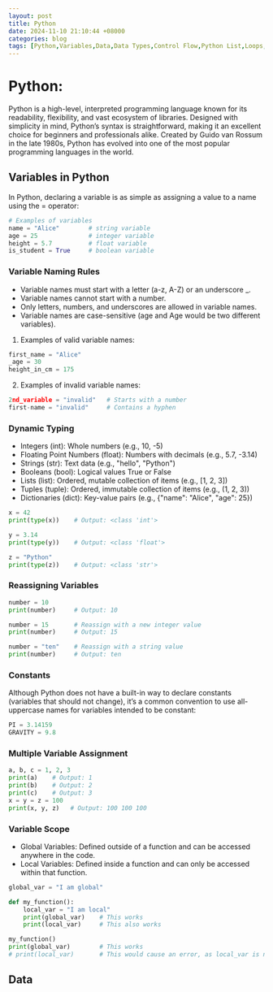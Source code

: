 ```yaml
---
layout: post
title: Python
date: 2024-11-10 21:10:44 +08000
categories: blog
tags: [Python,Variables,Data,Data Types,Control Flow,Python List,Loops,Dictionaries,Scope,CSV,List Complrehension]
---
```


# Python:

Python is a high-level, interpreted programming language known for its readability, flexibility, and vast ecosystem of libraries. Designed with simplicity in mind, Python’s syntax is straightforward, making it an excellent choice for beginners and professionals alike. Created by Guido van Rossum in the late 1980s, Python has evolved into one of the most popular programming languages in the world.

## Variables in Python

In Python, declaring a variable is as simple as assigning a value to a name using the = operator:

```python
# Examples of variables
name = "Alice"        # string variable
age = 25              # integer variable
height = 5.7          # float variable
is_student = True     # boolean variable

```

### Variable Naming Rules

- Variable names must start with a letter (a-z, A-Z) or an underscore _.
- Variable names cannot start with a number.
- Only letters, numbers, and underscores are allowed in variable names.
- Variable names are case-sensitive (age and Age would be two different variables).

1. Examples of valid variable names:


```python
first_name = "Alice"
_age = 30
height_in_cm = 175
```

2. Examples of invalid variable names:

```python
2nd_variable = "invalid"   # Starts with a number
first-name = "invalid"     # Contains a hyphen
```

### Dynamic Typing

- Integers (int): Whole numbers (e.g., 10, -5)
- Floating Point Numbers (float): Numbers with decimals (e.g., 5.7, -3.14)
- Strings (str): Text data (e.g., "hello", "Python")
- Booleans (bool): Logical values True or False
- Lists (list): Ordered, mutable collection of items (e.g., [1, 2, 3])
- Tuples (tuple): Ordered, immutable collection of items (e.g., (1, 2, 3))
- Dictionaries (dict): Key-value pairs (e.g., {"name": "Alice", "age": 25})

```python
x = 42
print(type(x))    # Output: <class 'int'>

y = 3.14
print(type(y))    # Output: <class 'float'>

z = "Python"
print(type(z))    # Output: <class 'str'>
```

### Reassigning Variables

```python
number = 10
print(number)     # Output: 10

number = 15       # Reassign with a new integer value
print(number)     # Output: 15

number = "ten"    # Reassign with a string value
print(number)     # Output: ten
```

### Constants

Although Python does not have a built-in way to declare constants (variables that should not change), it’s a common convention to use all-uppercase names for variables intended to be constant:

```python
PI = 3.14159
GRAVITY = 9.8
```

### Multiple Variable Assignment

```python
a, b, c = 1, 2, 3
print(a)    # Output: 1
print(b)    # Output: 2
print(c)    # Output: 3
x = y = z = 100
print(x, y, z)   # Output: 100 100 100
```

### Variable Scope

- Global Variables: Defined outside of a function and can be accessed anywhere in the code.
- Local Variables: Defined inside a function and can only be accessed within that function.

```python
global_var = "I am global"

def my_function():
    local_var = "I am local"
    print(global_var)    # This works
    print(local_var)     # This also works

my_function()
print(global_var)        # This works
# print(local_var)       # This would cause an error, as local_var is not accessible outside the function
```

## Data